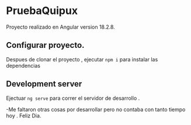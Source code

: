 # PruebaQuipux

 Proyecto realizado en Angular version 18.2.8.

 ## Configurar proyecto.

 Despues de clonar el proyecto , ejecutar  `npm i` para instalar las dependencias


## Development server

Ejectuar `ng serve` para correr el servidor de desarrollo . 



-Me faltaron otras cosas por desarrollar pero no contaba con tanto tiempo hoy .
Feliz Dia.


